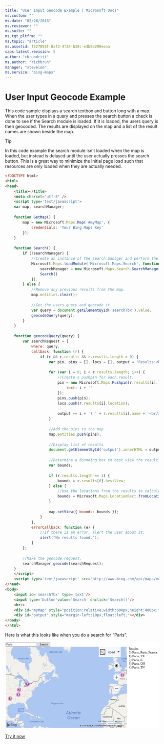 ```yaml
---
title: "User Input Geocode Example | Microsoft Docs"
ms.custom: ""
ms.date: "02/28/2018"
ms.reviewer: ""
ms.suite: ""
ms.tgt_pltfrm: ""
ms.topic: "article"
ms.assetid: f527858f-8af3-4f34-b38c-e3b8e290eeaa
caps.latest.revision: 5
author: "rbrundritt"
ms.author: "richbrun"
manager: "stevelom"
ms.service: "bing-maps"
---
```


# User Input Geocode Example

This code sample displays a search textbox and button long with a map. When the user types in a query and presses the search button a check is done to see if the Search module is loaded. If it is loaded, the users query is then geocoded. The results are displayed on the map and a list of the result names are shown beside the map.

> [!TIP]
> In this code example the search module isn’t loaded when the map is loaded, but instead is delayed until the user actually presses the search button. This is a great way to minimize the initial page load such that resources are only loaded when they are actually needed.

```html
<!DOCTYPE html>
<html>
<head>
    <title></title>
    <meta charset="utf-8" />
    <script type='text/javascript'>
    var map, searchManager;

    function GetMap() {
        map = new Microsoft.Maps.Map('#myMap', {
            credentials: 'Your Bing Maps Key'
        });
    }

    function Search() {
        if (!searchManager) {
            //Create an instance of the search manager and perform the search.
            Microsoft.Maps.loadModule('Microsoft.Maps.Search', function () {
                searchManager = new Microsoft.Maps.Search.SearchManager(map);
                Search()
            });
        } else {
            //Remove any previous results from the map.
            map.entities.clear();

            //Get the users query and geocode it.
            var query = document.getElementById('searchTbx').value;
            geocodeQuery(query);
        }
    }

    function geocodeQuery(query) {
        var searchRequest = {
            where: query,
            callback: function (r) {
                if (r && r.results && r.results.length > 0) {
                    var pin, pins = [], locs = [], output = 'Results:<br/>';

                    for (var i = 0; i < r.results.length; i++) {
                        //Create a pushpin for each result. 
                        pin = new Microsoft.Maps.Pushpin(r.results[i].location, {
                            text: i + ''
                        });
                        pins.push(pin);
                        locs.push(r.results[i].location);

                        output += i + ') ' + r.results[i].name + '<br/>';
                    }

                    //Add the pins to the map
                    map.entities.push(pins);

                    //Display list of results
                    document.getElementById('output').innerHTML = output;

                    //Determine a bounding box to best view the results.
                    var bounds;

                    if (r.results.length == 1) {
                        bounds = r.results[0].bestView;
                    } else {
                        //Use the locations from the results to calculate a bounding box.
                        bounds = Microsoft.Maps.LocationRect.fromLocations(locs);
                    }

                    map.setView({ bounds: bounds });
                }
            },
            errorCallback: function (e) {
                //If there is an error, alert the user about it.
                alert("No results found.");
            }
        };

        //Make the geocode request.
        searchManager.geocode(searchRequest);
    }
    </script>
    <script type='text/javascript' src='http://www.bing.com/api/maps/mapcontrol?callback=GetMap' async defer></script>
</head>
<body>
    <input id='searchTbx' type='text'/>
    <input type='button'value='Search' onclick='Search()'/>
    <br/>
    <div id="myMap" style="position:relative;width:600px;height:400px;float:left;"></div>
    <div id='output' style="margin-left:10px;float:left;"></div>
</body>
</html>
```
Here is what this looks like when you do a search for “Paris”. 

![User Input for Geocoding](../../media/bmv8-geocodeuserinputexample.png)

[Try it now](https://bingmapsv8samples.azurewebsites.net/#Geocode_SearchResults)